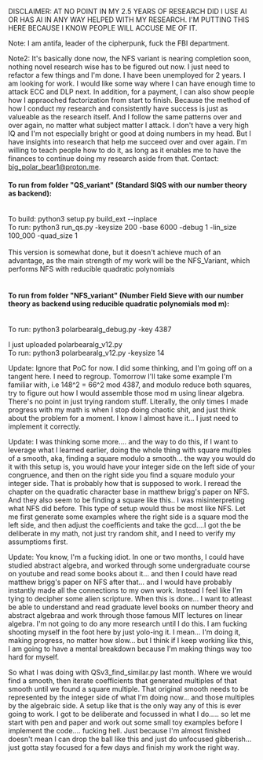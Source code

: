 DISCLAIMER: AT NO POINT IN MY 2.5 YEARS OF RESEARCH DID I USE AI OR HAS AI IN ANY WAY HELPED WITH MY RESEARCH. I'M PUTTING THIS HERE BECAUSE I KNOW PEOPLE WILL ACCUSE ME OF IT. 

Note: I am antifa, leader of the cipherpunk, fuck the FBI department. 

Note2: It's basically done now, the NFS variant is nearing completion soon, nothing novel research wise has to be figured out now. I just need to refactor a few things and I'm done.
I have been unemployed for 2 years. I am looking for work. I would like some way where I can have enough time to attack ECC and DLP next. In addition, for a payment, I can also show people how I appraoched factorization from start to finish. Because the method of how I conduct my research and consistently have success is just as valueable as the research itself. And I follow the same patterns over and over again, no matter what subject matter I attack. I don't have a very high IQ and I'm not especially bright or good at doing numbers in my head. But I have insights into research that help me succeed over and over again. I'm willing to teach people how to do it, as long as it enables me to have the finances to continue doing my research aside from that. Contact: big_polar_bear1@proton.me.

#### To run from folder "QS_variant" (Standard SIQS with our number theory as backend):</br></br>
To build: python3 setup.py build_ext --inplace</br>
To run: python3 run_qs.py -keysize 200 -base 6000 -debug 1 -lin_size 100_000 -quad_size 1</br></br>
This version is somewhat done, but it doesn't achieve much of an advantage, as the main strength of my work will be the NFS_Variant, which performs NFS with reducible quadratic polynomials<br><br>
#### To run from folder "NFS_variant" (Number Field Sieve with our number theory as backend using reducible quadratic polynomials mod m):</br></br>
To run: python3 polarbearalg_debug.py -key 4387 

I just uploaded polarbearalg_v12.py</br>
To run: python3 polarbearalg_v12.py -keysize 14</br>

Update: Ignore that PoC for now. I did some thinking, and I'm going off on a tangent here. I need to regroup. Tomorrow I'll take some example I'm familiar with, i.e 148^2 = 66^2 mod 4387, and modulo reduce both squares, try to figure out how I would assemble those mod m using linear algebra. There's no point in just trying random stuff. Literally, the only times I made progress with my math is when I stop doing chaotic shit, and just think about the problem for a moment. I know I almost have it... I just need to implement it correctly. 

Update: I was thinking some more.... and the way to do this, if I want to leverage what I learned earlier, doing the whole thing with square multiples of a smooth, aka, finding a square modulo a smooth... the way you would do it with this setup is, you would have your integer side on the left side of your congruence, and then on the right side you find a square modulo your integer side. That is probably how that is supposed to work. I reread the chapter on the quadratic character base in matthew brigg's paper on NFS. And they also seem to be finding a square like this.. I was misinterpreting what NFS did before. This type of setup would thus be most like NFS. Let me first generate some examples where the right side is a square mod the left side, and then adjust the coefficients and take the gcd....I got the be deliberate in my math, not just try random shit, and I need to verify my assumptioms first.

Update: You know, I'm a fucking idiot. In one or two months, I could have studied abstract algebra, and worked through some undergraduate course on youtube and read some books about it... and then I could have read matthew brigg's paper on NFS after that... and I would have probably instantly made all the connections to my own work. Instead I feel like I'm tying to decipher some alien scripture. When this is done... I want to atleast be able to understand and read graduate level books on number theory and abstract algebraa and work through those famous MIT lectures on linear algebra. I'm not going to do any more research until I do this. I am fucking shooting myself in the foot here by just yolo-ing it. I mean... I'm doing it, making progress, no matter how slow... but I think if I keep working like this, I am going to have a mental breakdown because I'm making things way too hard for myself.

So what I was doing with QSv3_find_similar.py last month. Where we would find a smooth, then iterate coefficients that generated multiples of that smooth  until we found a square multiple. That original smooth needs to be represented by the integer side of what I'm doing now... and those multiples by the algebraic side. A setup like that is the only way any of this is ever going to work. I got to be deliberate and focussed in what I do..... so let me start with pen and paper and work out some small toy examples before I implement the code.... fucking hell. Just because I'm almost finished doesn't mean I can drop the ball like this and just do unfocused gibberish... just gotta stay focused for a few days and finish my work the right way.
